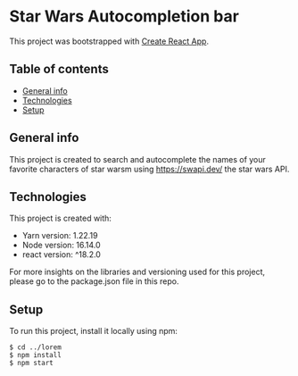 # Star Wars Autocompletion bar

This project was bootstrapped with [Create React App](https://github.com/facebook/create-react-app).

## Table of contents

- [General info](#general-info)
- [Technologies](#technologies)
- [Setup](#setup)

## General info

This project is created to search and autocomplete the names of your favorite characters of star warsm using https://swapi.dev/ the star wars API.

## Technologies

This project is created with:

- Yarn version: 1.22.19
- Node version: 16.14.0
- react version: ^18.2.0

For more insights on the libraries and versioning used for this project, please go to the package.json file in this repo.

## Setup

To run this project, install it locally using npm:

```
$ cd ../lorem
$ npm install
$ npm start
```
